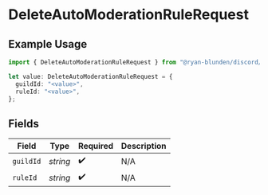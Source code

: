 # DeleteAutoModerationRuleRequest

## Example Usage

```typescript
import { DeleteAutoModerationRuleRequest } from "@ryan-blunden/discord/models/operations";

let value: DeleteAutoModerationRuleRequest = {
  guildId: "<value>",
  ruleId: "<value>",
};
```

## Fields

| Field              | Type               | Required           | Description        |
| ------------------ | ------------------ | ------------------ | ------------------ |
| `guildId`          | *string*           | :heavy_check_mark: | N/A                |
| `ruleId`           | *string*           | :heavy_check_mark: | N/A                |